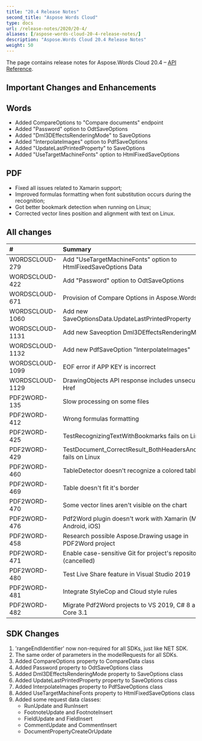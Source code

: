 ```yaml
---
title: "20.4 Release Notes"
second_title: "Aspose Words Cloud"
type: docs
url: /release-notes/2020/20-4/
aliases: [/aspose-words-cloud-20-4-release-notes/]
description: "Aspose.Words Cloud 20.4 Release Notes"
weight: 50
---
```


The page contains release notes for Aspose.Words Cloud 20.4 – [API Reference](https://apireference.aspose.cloud/words/).

## Important Changes and Enhancements

## Words

- Added CompareOptions to "Compare documents" endpoint
- Added "Password" option to OdtSaveOptions
- Added "Dml3DEffectsRenderingMode" to SaveOptions
- Added "InterpolateImages" option to PdfSaveOptions
- Added "UpdateLastPrintedProperty" to SaveOptions
- Added "UseTargetMachineFonts" option to HtmlFixedSaveOptions

## PDF

- Fixed all issues related to Xamarin support;
- Improved formulas formatting when font substitution occurs during the recognition;
- Got better bookmark detection when running on Linux;
- Corrected vector lines position and alignment with text on Linux.

## All changes

|#|Summary|Category|
| :- | :- | :- |
|WORDSCLOUD-279|Add "UseTargetMachineFonts" option to HtmlFixedSaveOptions Data |Feature|
|WORDSCLOUD-422|Add "Password" option to OdtSaveOptions |Feature|
|WORDSCLOUD-671|Provision of Compare Options in Aspose.Words Cloud |Feature|
|WORDSCLOUD-1060|Add new SaveOptionsData.UpdateLastPrintedProperty |Feature|
|WORDSCLOUD-1131|Add new Saveoption Dml3DEffectsRenderingMode |Feature|
|WORDSCLOUD-1132|Add new PdfSaveOption "InterpolateImages" |Feature|
|WORDSCLOUD-1099|EOF error if APP KEY is incorrect |Bug|
|WORDSCLOUD-1129|DrawingObjects API response includes unsecured Href |Bug|
|PDF2WORD-135 |Slow processing on some files |Bug|
|PDF2WORD-412 |Wrong formulas formatting |Bug|
|PDF2WORD-425 |TestRecognizingTextWithBookmarks fails on Linux |Bug|
|PDF2WORD-429|TestDocument_CorrectResult_BothHeadersAndFooters fails on Linux|Bug|
|PDF2WORD-460|TableDetector doesn't recognize a colored table|Bug|
|PDF2WORD-469|Table doesn't fit it's border|Bug|
|PDF2WORD-470 |Some vector lines aren't visible on the chart|Bug|
|PDF2WORD-476 |Pdf2Word plugin doesn't work with Xamarin (Mac, Android, iOS) |Bug|
|PDF2WORD-458 |Research possible Aspose.Drawing usage in PDF2Word project |Task|
|PDF2WORD-471 |Enable case-sensitive Git for project's repository (cancelled) |Task|
|PDF2WORD-480 |Test Live Share feature in Visual Studio 2019 |Task|
|PDF2WORD-481|Integrate StyleCop and Cloud style rules|Task|
|PDF2WORD-482 |Migrate Pdf2Word projects to VS 2019, C# 8 and .NET Core 3.1 |Task|

## SDK Changes

1. 'rangeEndIdentifier' now non-required for all SDKs, just like NET SDK.
2. The same order of parameters in the modelRequests for all SDKs.
3. Added CompareOptions property to CompareData class
4. Added Password property to OdtSaveOptions class
5. Added Dml3DEffectsRenderingMode property to SaveOptions class
6. Added UpdateLastPrintedProperty property to SaveOptions class
7. Added InterpolateImages property to PdfSaveOptions class
8. Added UseTargetMachineFonts property to HtmlFixedSaveOptions class
9. Added some request data classes: 
   - RunUpdate and RunInsert
   - FootnoteUpdate and FootnoteInsert
   - FieldUpdate and FieldInsert
   - CommentUpdate and CommentInsert
   - DocumentPropertyCreateOrUpdate
